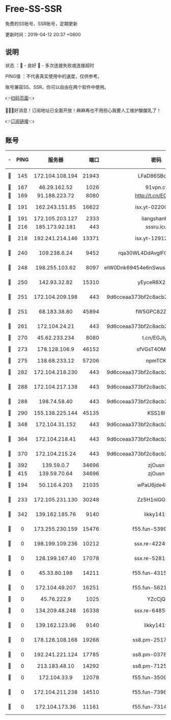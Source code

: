 # Free-SS-SSR

免费的SS账号、SSR账号，定期更新

更新时间：2019-04-12 20:37 +0800

## 说明

状态     ：🙂 - 良好 🙁 - 多次连接失败或连接超时

PING值   ：不代表真实使用中的速度，仅供参考。

账号兼容SS、SSR，你可以自由在两个软件中使用。

👉[扫码页面](https://liesauer.github.io/Free-SS-SSR/)👈

🎉🎉🎉好消息！订阅地址已全面开放！麻麻再也不用担心我要人工维护酸酸乳了！

👉[订阅链接](https://www.liesauer.net/yogurt/subscribe?ACCESS_TOKEN=DAYxR3mMaZAsaqUb)👈

## 账号

|-|PING|服务器|端口|密码|加密方式|区域|
|:----:|:----:|:-----:|-----:|:----:|:----:|:----:|
|🙂|145|172.104.108.194|21943|LFaD86SBq2lY|aes-256-cfb|JP|
|🙂|167|46.29.162.52|1026|91vpn.cf|rc4-md5|RU|
|🙂|169|91.188.223.72|8080|http://t.cn/EGJIyrl|rc4-md5|RU|
|🙂|191|162.243.151.85|16622|isx.yt-02200546|aes-256-cfb|US|
|🙂|191|172.105.203.127|2333|liangshanbo|chacha20|JP|
|🙂|216|185.173.92.181|443|sssru.icu|rc4-md5|RU|
|🙂|218|192.241.214.146|13371|isx.yt-12912569|aes-256-cfb|US|
|🙂|240|109.238.6.24|9452|rqa30WL4DdAvgIFG6Fs3znzTa|aes-256-cfb|FR|
|🙂|248|198.255.103.62|8097|eIW0Dnk69454e6nSwuspv9DmS201tQ0D|aes-256-cfb|US|
|🙂|250|142.93.32.82|15310|yEyceR8X2EVd|aes-256-cfb|GB|
|🙂|251|172.104.209.198|443|9d6cceaa373bf2c8acb22e60b6a58be6|aes-256-cfb|US|
|🙂|251|68.183.38.80|45894|fW5GPC82Z97G|aes-256-cfb|GB|
|🙂|261|172.104.24.21|443|9d6cceaa373bf2c8acb22e60b6a58be6|aes-256-cfb|US|
|🙂|270|45.62.233.234|8080|t.cn/EGJIyrl|rc4-md5|CA|
|🙂|273|178.128.106.9|46152|sfVGsT4OMxHC|aes-256-cfb|SG|
|🙂|275|138.68.233.12|57206|npmTCK|rc4-md5|US|
|🙂|282|172.104.218.230|443|9d6cceaa373bf2c8acb22e60b6a58be6|aes-256-cfb|US|
|🙂|288|172.104.217.138|443|9d6cceaa373bf2c8acb22e60b6a58be6|aes-256-cfb|US|
|🙂|288|198.74.58.40|443|9d6cceaa373bf2c8acb22e60b6a58be6|aes-256-cfb|US|
|🙂|290|155.138.225.144|45135|KSS18l|rc4-md5|US|
|🙂|348|172.104.31.152|443|9d6cceaa373bf2c8acb22e60b6a58be6|aes-256-cfb|US|
|🙂|364|172.104.218.41|443|9d6cceaa373bf2c8acb22e60b6a58be6|aes-256-cfb|US|
|🙂|370|172.104.215.24|443|9d6cceaa373bf2c8acb22e60b6a58be6|aes-256-cfb|US|
|🙂|392|139.59.0.7|34696|zjOusn|chacha20|IN|
|🙂|415|139.59.70.64|34696|zjOusn|chacha20|IN|
|🙂|194|50.116.4.203|21035|wPaU6jde4NZT|aes-256-cfb|US|
|🙂|233|172.105.231.130|30248|Zz5H1nlGGKHx|aes-256-cfb|JP|
|🙁|342|139.162.185.76|9140|likky1415|aes-256-cfb|DE|
|🙁|0|173.255.230.159|15476|f55.fun-53994105|aes-256-cfb|US|
|🙁|0|198.199.109.236|10212|ssx.re-42249834|aes-256-cfb|US|
|🙁|0|128.199.167.40|17078|ssx.re-52815592|aes-256-cfb|SG|
|🙁|0|45.33.80.198|14211|f55.fun-43151114|aes-256-cfb|US|
|🙁|0|172.104.49.207|16251|f55.fun-56219821|aes-256-cfb|SG|
|🙁|0|45.76.222.9|1025|YZcCjQ|rc4-md5|JP|
|🙁|0|134.209.48.248|16338|ssx.re-64859691|aes-256-cfb|US|
|🙁|0|139.162.123.96|9140|likky1415|aes-256-cfb|JP|
|🙁|0|178.128.108.168|19266|ss8.pm-25170314|aes-256-cfb|SG|
|🙁|0|192.241.221.124|17785|ss8.pm-03781993|aes-256-cfb|US|
|🙁|0|213.183.48.10|14292|ss8.pm-71250889|rc4-md5|RU|
|🙁|0|172.104.33.9|12078|f55.fun-35097379|aes-256-cfb|SG|
|🙁|0|172.104.211.238|14510|f55.fun-73968171|aes-256-cfb|US|
|🙁|0|172.104.173.36|11161|f55.fun-73141785|aes-256-cfb|SG|

